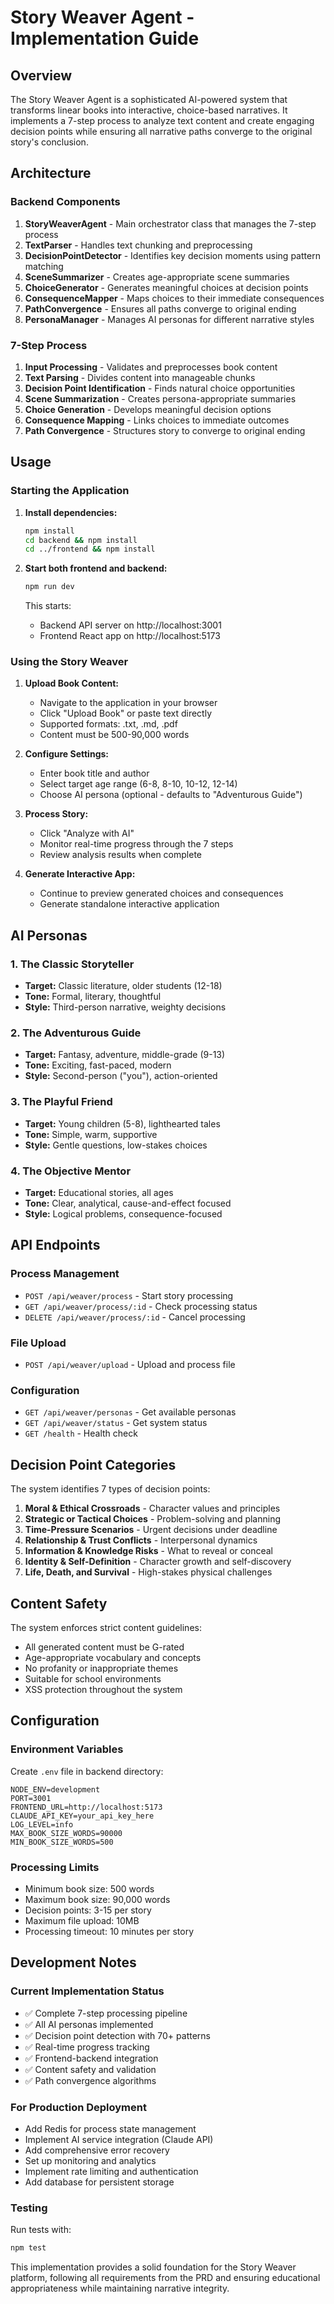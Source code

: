 # Story Weaver Agent - Implementation Guide

## Overview

The Story Weaver Agent is a sophisticated AI-powered system that transforms linear books into interactive, choice-based narratives. It implements a 7-step process to analyze text content and create engaging decision points while ensuring all narrative paths converge to the original story's conclusion.

## Architecture

### Backend Components

1. **StoryWeaverAgent** - Main orchestrator class that manages the 7-step process
2. **TextParser** - Handles text chunking and preprocessing 
3. **DecisionPointDetector** - Identifies key decision moments using pattern matching
4. **SceneSummarizer** - Creates age-appropriate scene summaries
5. **ChoiceGenerator** - Generates meaningful choices at decision points
6. **ConsequenceMapper** - Maps choices to their immediate consequences
7. **PathConvergence** - Ensures all paths converge to original ending
8. **PersonaManager** - Manages AI personas for different narrative styles

### 7-Step Process

1. **Input Processing** - Validates and preprocesses book content
2. **Text Parsing** - Divides content into manageable chunks
3. **Decision Point Identification** - Finds natural choice opportunities
4. **Scene Summarization** - Creates persona-appropriate summaries
5. **Choice Generation** - Develops meaningful decision options
6. **Consequence Mapping** - Links choices to immediate outcomes
7. **Path Convergence** - Structures story to converge to original ending

## Usage

### Starting the Application

1. **Install dependencies:**
   ```bash
   npm install
   cd backend && npm install
   cd ../frontend && npm install
   ```

2. **Start both frontend and backend:**
   ```bash
   npm run dev
   ```

   This starts:
   - Backend API server on http://localhost:3001
   - Frontend React app on http://localhost:5173

### Using the Story Weaver

1. **Upload Book Content:**
   - Navigate to the application in your browser
   - Click "Upload Book" or paste text directly
   - Supported formats: .txt, .md, .pdf
   - Content must be 500-90,000 words

2. **Configure Settings:**
   - Enter book title and author
   - Select target age range (6-8, 8-10, 10-12, 12-14)
   - Choose AI persona (optional - defaults to "Adventurous Guide")

3. **Process Story:**
   - Click "Analyze with AI"
   - Monitor real-time progress through the 7 steps
   - Review analysis results when complete

4. **Generate Interactive App:**
   - Continue to preview generated choices and consequences
   - Generate standalone interactive application

## AI Personas

### 1. The Classic Storyteller
- **Target:** Classic literature, older students (12-18)
- **Tone:** Formal, literary, thoughtful
- **Style:** Third-person narrative, weighty decisions

### 2. The Adventurous Guide  
- **Target:** Fantasy, adventure, middle-grade (9-13)
- **Tone:** Exciting, fast-paced, modern
- **Style:** Second-person ("you"), action-oriented

### 3. The Playful Friend
- **Target:** Young children (5-8), lighthearted tales
- **Tone:** Simple, warm, supportive
- **Style:** Gentle questions, low-stakes choices

### 4. The Objective Mentor
- **Target:** Educational stories, all ages
- **Tone:** Clear, analytical, cause-and-effect focused
- **Style:** Logical problems, consequence-focused

## API Endpoints

### Process Management
- `POST /api/weaver/process` - Start story processing
- `GET /api/weaver/process/:id` - Check processing status
- `DELETE /api/weaver/process/:id` - Cancel processing

### File Upload  
- `POST /api/weaver/upload` - Upload and process file

### Configuration
- `GET /api/weaver/personas` - Get available personas
- `GET /api/weaver/status` - Get system status
- `GET /health` - Health check

## Decision Point Categories

The system identifies 7 types of decision points:

1. **Moral & Ethical Crossroads** - Character values and principles
2. **Strategic or Tactical Choices** - Problem-solving and planning
3. **Time-Pressure Scenarios** - Urgent decisions under deadline
4. **Relationship & Trust Conflicts** - Interpersonal dynamics
5. **Information & Knowledge Risks** - What to reveal or conceal
6. **Identity & Self-Definition** - Character growth and self-discovery
7. **Life, Death, and Survival** - High-stakes physical challenges

## Content Safety

The system enforces strict content guidelines:
- All generated content must be G-rated
- Age-appropriate vocabulary and concepts
- No profanity or inappropriate themes
- Suitable for school environments
- XSS protection throughout the system

## Configuration

### Environment Variables
Create `.env` file in backend directory:

```env
NODE_ENV=development
PORT=3001
FRONTEND_URL=http://localhost:5173
CLAUDE_API_KEY=your_api_key_here
LOG_LEVEL=info
MAX_BOOK_SIZE_WORDS=90000
MIN_BOOK_SIZE_WORDS=500
```

### Processing Limits
- Minimum book size: 500 words
- Maximum book size: 90,000 words
- Decision points: 3-15 per story
- Maximum file upload: 10MB
- Processing timeout: 10 minutes per story

## Development Notes

### Current Implementation Status
- ✅ Complete 7-step processing pipeline
- ✅ All AI personas implemented
- ✅ Decision point detection with 70+ patterns
- ✅ Real-time progress tracking
- ✅ Frontend-backend integration
- ✅ Content safety and validation
- ✅ Path convergence algorithms

### For Production Deployment
- Add Redis for process state management
- Implement AI service integration (Claude API)
- Add comprehensive error recovery
- Set up monitoring and analytics
- Implement rate limiting and authentication
- Add database for persistent storage

### Testing
Run tests with:
```bash
npm test
```

This implementation provides a solid foundation for the Story Weaver platform, following all requirements from the PRD and ensuring educational appropriateness while maintaining narrative integrity.